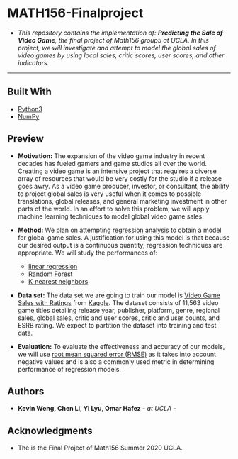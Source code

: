 # MATH156-Finalproject
* *This repository contains the implementation of: **Predicting the Sale of Video Game**, the final project of Math156 group5 at UCLA. In this project, we will investigate and attempt to model the global sales of video games by using
local sales, critic scores, user scores, and other indicators.*

------------------

## Built With

* [Python3](https://www.python.org/download/releases/3.0/)
* [NumPy](https://numpy.org/doc/stable/reference/index.html)


## Preview
* **Motivation:**
The expansion of the video game industry in recent decades has fueled gamers and game studios
all over the world. Creating a video game is an intensive project that requires a diverse array of
resources that would be very costly for the studio if a release goes awry. As a video game
producer, investor, or consultant, the ability to project global sales is very useful when it comes
to possible translations, global releases, and general marketing investment in other parts of the
world. In an effort to solve this problem, we will apply machine learning techniques to model
global video game sales.

* **Method:**
We plan on attempting [regression analysis](https://en.wikipedia.org/wiki/Regression_analysis) to obtain a model for global game sales. A
justification for using this model is that because our desired output is a continuous quantity,
regression techniques are appropriate. We will study the performances of:  
    * [linear regression](https://en.wikipedia.org/wiki/Linear_regression)  
    * [Random Forest](https://en.wikipedia.org/wiki/Random_forest)  
    * [K-nearest neighbors](https://en.wikipedia.org/wiki/K-nearest_neighbors_algorithm)   

* **Data set:**
The data set we are going to train our model is [Video Game Sales with Ratings](https://www.kaggle.com/rush4ratio/video-game-sales-with-ratings) from [Kaggle](https://www.kaggle.com/). The dataset consists of 11,563 video game titles detailing release year, publisher, platform, genre, regional sales, global sales, critic and user scores, critic and user counts, and ESRB rating. We expect to partition the dataset into training and test data.

* **Evaluation:**
To evaluate the effectiveness and accuracy of our models, we will use [root mean squared error
(RMSE)](https://en.wikipedia.org/wiki/Root-mean-square_deviation) as it takes into account negative values and is also a commonly used metric in
determining performance of regression models.

## Authors

* **Kevin Weng, Chen Li, Yi Lyu, Omar Hafez** - *at UCLA* -

## Acknowledgments
* The is the Final Project of Math156 Summer 2020 UCLA.
